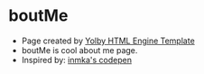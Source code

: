 # boutMe

 - Page created by [Yolby HTML Engine Template](https://github.com/tamzi/yolby)
 - boutMe is cool about me page.
 - Inspired by: [inmka's codepen](http://codepen.io/Himateja/pen/inmka)
